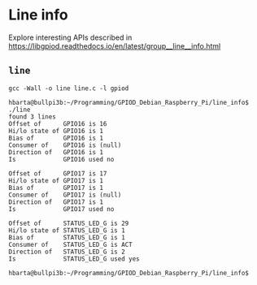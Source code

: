 # Line info

Explore interesting APIs described in <https://libgpiod.readthedocs.io/en/latest/group__line__info.html> 

## `line`

```text
gcc -Wall -o line line.c -l gpiod
```

```text
hbarta@bullpi3b:~/Programming/GPIOD_Debian_Raspberry_Pi/line_info$ ./line
found 3 lines
Offset of      GPIO16 is 16
Hi/lo state of GPIO16 is 1
Bias of        GPIO16 is 1
Consumer of    GPIO16 is (null)
Direction of   GPIO16 is 1
Is             GPIO16 used no

Offset of      GPIO17 is 17
Hi/lo state of GPIO17 is 1
Bias of        GPIO17 is 1
Consumer of    GPIO17 is (null)
Direction of   GPIO17 is 1
Is             GPIO17 used no

Offset of      STATUS_LED_G is 29
Hi/lo state of STATUS_LED_G is 1
Bias of        STATUS_LED_G is 1
Consumer of    STATUS_LED_G is ACT
Direction of   STATUS_LED_G is 2
Is             STATUS_LED_G used yes

hbarta@bullpi3b:~/Programming/GPIOD_Debian_Raspberry_Pi/line_info$ 
```
